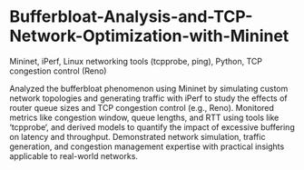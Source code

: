 # Bufferbloat-Analysis-and-TCP-Network-Optimization-with-Mininet

Mininet, iPerf, Linux networking tools (tcpprobe, ping), Python, TCP congestion control (Reno)

Analyzed the bufferbloat phenomenon using Mininet by simulating custom network topologies and generating traffic with
iPerf to study the effects of router queue sizes and TCP congestion control (e.g., Reno). Monitored metrics like congestion
window, queue lengths, and RTT using tools like ‘tcpprobe‘, and derived models to quantify the impact of excessive
buffering on latency and throughput. Demonstrated network simulation, traffic generation, and congestion
management expertise with practical insights applicable to real-world networks.
